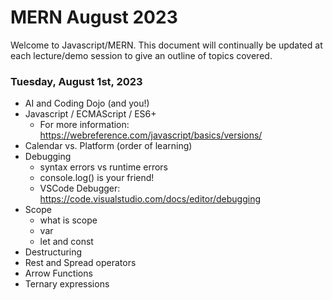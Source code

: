 
# MERN August 2023

Welcome to Javascript/MERN. This document will continually be updated at each lecture/demo session to give an outline of topics covered.

### Tuesday, August 1st, 2023
- AI and Coding Dojo (and you!)
- Javascript / ECMAScript / ES6+
    * For more information: https://webreference.com/javascript/basics/versions/
- Calendar vs. Platform (order of learning)
- Debugging
    * syntax errors vs runtime errors
    * console.log() is your friend!
    * VSCode Debugger: https://code.visualstudio.com/docs/editor/debugging
- Scope
    * what is scope
    * var
    * let and const
- Destructuring
- Rest and Spread operators
- Arrow Functions
- Ternary expressions